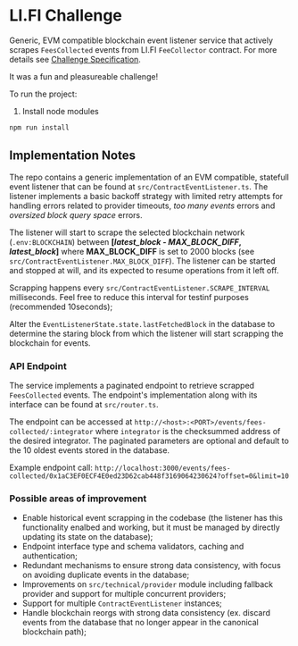 # LI.FI Challenge

Generic, EVM compatible blockchain event listener service that actively scrapes `FeesCollected` events from LI.FI `FeeCollector` contract. For more details see [Challenge Specification](https://lifi.notion.site/Take-home-Assignment-Working-with-Events-4cfdeb285466412a90fbfa2f9aa14784).

It was a fun and pleasureable challenge!

To run the project:
1. Install node modules
```sh
npm run install
```

## Implementation Notes

The repo contains a generic implementation of an EVM compatible, statefull event listener that can be found at `src/ContractEventListener.ts`. The listener implements a basic backoff strategy with limited retry attempts for handling errors related to provider timeouts, *too many events* errors and *oversized block query space* errors.

The listener will start to scrape the selected blockchain network (`.env:BLOCKCHAIN`) between **[*latest_block - MAX_BLOCK_DIFF*, *latest_block*]** where **MAX_BLOCK_DIFF** is set to 2000 blocks (see `src/ContractEventListener.MAX_BLOCK_DIFF`). The listener can be started and stopped at will, and its expected to resume operations from it left off. 

Scrapping happens every `src/ContractEventListener.SCRAPE_INTERVAL` milliseconds. Feel free to reduce this interval for testinf purposes (recommended 10seconds);

Alter the `EventListenerState.state.lastFetchedBlock` in the database to determine the staring block from which the listener will start scrapping the blockchain for events.

### API Endpoint
The service implements a paginated endpoint to retrieve scrapped `FeesCollected` events. The endpoint's implementation along with its interface can be found at `src/router.ts`.

The endpoint can be accessed at `http://<host>:<PORT>/events/fees-collected/:integrator` where `integrator` is the checksummed address of the desired integrator. The paginated parameters are optional and default to the 10 oldest events stored in the database. 

Example endpoint call: `http://localhost:3000/events/fees-collected/0x1aC3EF0ECF4E0ed23D62cab448f3169064230624?offset=0&limit=10`

### Possible areas of improvement
- Enable historical event scrapping in the codebase (the listener has this functionality enalbed and working, but it must be managed by directly updating its state on the database);
- Endpoint interface type and schema validators, caching and authentication;
- Redundant mechanisms to ensure strong data consistency, with focus on avoiding duplicate events in the database;
- Improvements on `src/technical/provider` module including fallback provider and support for multiple concurrent providers;
- Support for multiple `ContractEventListener` instances;
- Handle blockchain reorgs with strong data consistency (ex. discard events from the database that no longer appear in the canonical blockchain path);
